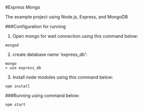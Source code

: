 #Express Mongo

The example project using Node.js, Express, and MongoDB

###Configuration for running
1. Open mongo for wait connection using this command below:
~~~
mongod
~~~
2. create database name 'express_db':
~~~
mongo
> use express_db
~~~
3. Install node modules using this command below:
~~~
npm install
~~~

###Running
using command below:
~~~
npm start
~~~
